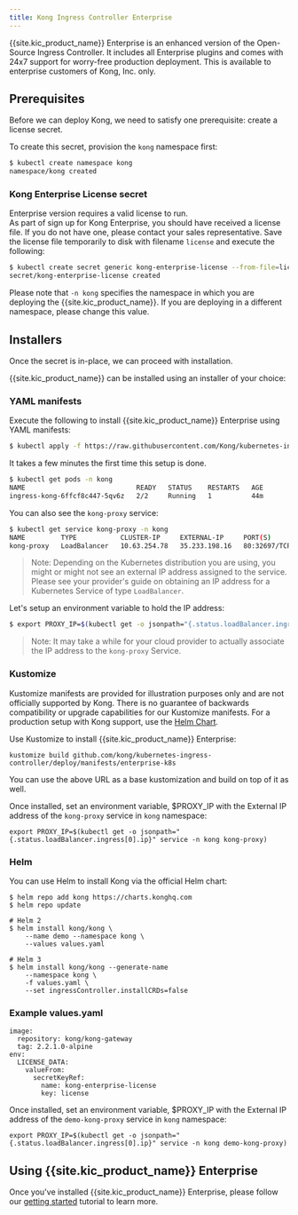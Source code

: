 ```yaml
---
title: Kong Ingress Controller Enterprise
---
```


{{site.kic_product_name}} Enterprise is an enhanced version of
the Open-Source Ingress Controller. It includes all
Enterprise plugins and comes with 24x7 support for worry-free
production deployment.
This is available to enterprise customers of Kong, Inc. only.

## Prerequisites

Before we can deploy Kong, we need to satisfy one prerequisite: create a license
secret.

To create this secret, provision the `kong` namespace first:

```bash
$ kubectl create namespace kong
namespace/kong created
```

### Kong Enterprise License secret

Enterprise version requires a valid license to run.  
As part of sign up for Kong Enterprise, you should have received a license file.
If you do not have one, please contact your sales representative.
Save the license file temporarily to disk with filename `license`
and execute the following:

```bash
$ kubectl create secret generic kong-enterprise-license --from-file=license=./license.json -n kong
secret/kong-enterprise-license created
```

Please note that `-n kong` specifies the namespace in which you are deploying
  the {{site.kic_product_name}}. If you are deploying in a different namespace,
  please change this value.

## Installers

Once the secret is in-place, we can proceed with installation.

{{site.kic_product_name}} can be installed using an installer of
your choice:

### YAML manifests

Execute the following to install {{site.kic_product_name}} Enterprise using YAML
manifests:

```bash
$ kubectl apply -f https://raw.githubusercontent.com/Kong/kubernetes-ingress-controller/v{{ page.version }}/deploy/single/all-in-one-dbless-k4k8s-enterprise.yaml
```

It takes a few minutes the first time this setup is done.

```bash
$ kubectl get pods -n kong
NAME                            READY   STATUS    RESTARTS   AGE
ingress-kong-6ffcf8c447-5qv6z   2/2     Running   1          44m
```

You can also see the `kong-proxy` service:

```bash
$ kubectl get service kong-proxy -n kong
NAME         TYPE           CLUSTER-IP     EXTERNAL-IP     PORT(S)                      AGE
kong-proxy   LoadBalancer   10.63.254.78   35.233.198.16   80:32697/TCP,443:32365/TCP   22h
```

> Note: Depending on the Kubernetes distribution you are using, you might or might
not see an external IP address assigned to the service. Please see
your provider's guide on obtaining an IP address for a Kubernetes Service of
type `LoadBalancer`.

Let's setup an environment variable to hold the IP address:

```bash
$ export PROXY_IP=$(kubectl get -o jsonpath="{.status.loadBalancer.ingress[0].ip}" service -n kong kong-proxy)
```

> Note: It may take a while for your cloud provider to actually associate the
IP address to the `kong-proxy` Service.

### Kustomize

<div class="alert alert-warning">
  Kustomize manifests are provided for illustration purposes only and are not officially supported by Kong.
  There is no guarantee of backwards compatibility or upgrade capabilities for our Kustomize manifests.
  For a production setup with Kong support, use the <a href="https://github.com/kong/charts">Helm Chart</a>.
</div>

Use Kustomize to install {{site.kic_product_name}} Enterprise:

```
kustomize build github.com/kong/kubernetes-ingress-controller/deploy/manifests/enterprise-k8s
```

You can use the above URL as a base kustomization and build on top of it
as well.

Once installed, set an environment variable, $PROXY_IP with the External IP address of
the `kong-proxy` service in `kong` namespace:

```
export PROXY_IP=$(kubectl get -o jsonpath="{.status.loadBalancer.ingress[0].ip}" service -n kong kong-proxy)
```

### Helm

You can use Helm to install Kong via the official Helm chart:

```
$ helm repo add kong https://charts.konghq.com
$ helm repo update

# Helm 2
$ helm install kong/kong \
    --name demo --namespace kong \
    --values values.yaml

# Helm 3
$ helm install kong/kong --generate-name
    --namespace kong \
    -f values.yaml \
    --set ingressController.installCRDs=false
```

### Example values.yaml
```
image:
  repository: kong/kong-gateway
  tag: 2.2.1.0-alpine
env:
  LICENSE_DATA:
    valueFrom:
      secretKeyRef:
        name: kong-enterprise-license
        key: license
```

Once installed, set an environment variable, $PROXY_IP with the External IP address of
the `demo-kong-proxy` service in `kong` namespace:

```
export PROXY_IP=$(kubectl get -o jsonpath="{.status.loadBalancer.ingress[0].ip}" service -n kong demo-kong-proxy)
```

## Using {{site.kic_product_name}} Enterprise

Once you've installed {{site.kic_product_name}} Enterprise, please follow our
[getting started](/kubernetes-ingress-controller/{{page.kong_version}}/guides/getting-started) tutorial to learn more.
